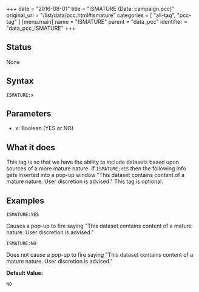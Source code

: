 +++
date = "2016-08-01"
title = "ISMATURE (Data: campaign.pcc)"
original_url = "/list/data/pcc.html#ismature"
categories = [ "all-tag", "pcc-tag" ]
[menu.main]
    name = "ISMATURE"
    parent = "data_pcc"
    identifier = "data_pcc_ISMATURE"
+++

## Status

None

## Syntax

`ISMATURE:x`

## Parameters

-   x: Boolean (YES or NO)



What it does
------------

This tag is so that we have the ability to include datasets based upon
sources of a more mature nature. If `ISMATURE:YES` then the following
info gets inserted into a pop-up window "This dataset contains content
of a mature nature. User discretion is advised." This tag is optional.

Examples
--------

`ISMATURE:YES`

Causes a pop-up to fire saying "This dataset contains content of a
mature nature. User discretion is advised."

`ISMATURE:NO`

Does not cause a pop-up to fire saying "This dataset contains content of
a mature nature. User discretion is advised."

**Default Value:**

`NO`

